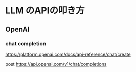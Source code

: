 # LLM のAPIの叩き方


## OpenAI


### chat completion

https://platform.openai.com/docs/api-reference/chat/create

post  https://api.openai.com/v1/chat/completions


<!--stackedit_data:
eyJoaXN0b3J5IjpbLTE2NTQ4ODg3NDddfQ==
-->